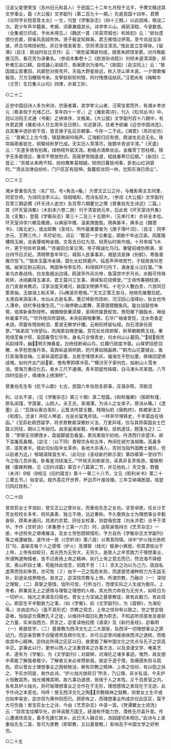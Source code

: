 <!-- { "loadSidebar": true } -->
汪衮父星使荣宝（苏州旧元和县人）于民国二十二年七月殁于北平，予撰文略述其文学事业，载《大公报》文学副刊（第二百九十一期。）先是民国十四年，君撰《论阿字长短音答太炎》一文，刊登《学衡杂志》（四十三期，）以此因缘，晤谈二次。君少年声华籍甚，考据、词章兼擅其长。诗学李义山，绵丽深稳，今录数首。（全集或已印成，予尚未得见。）《魏武一首（吊袁项城也）和旭初》云：“邺台遗恨付衣裘，铜雀风高妓吹休。贤子极宜知舜禹，君王微惜过伊周。至今龙战当涂骇，终古乌啼绕树愁。异日多情吴客至，空将清泪注漳流。”按此首立言得体。《留滞》（自注：欧战时驻比京作）云：“艰危留滞欲何成，镜里朱颜惜渐更。对月略能推汉历，看花苦为译秦名。（参阅本集卷十二《欧游杂诗叙》）刘桢未遂漳滨卧，郑朴难忘谷口耕。自信雄心湔祓尽，夜阑匣剑为谁呜。”《故国》（自注同上）云：“故国烟尘首重回，风廊愁对夜帘开。天临大野星辰远，秋入空山草木哀。一夕商歌催鬓改，万方羽檄阻书来。龙孥蚁斩知何限，同付残僧话劫灰。”汪君尚有《梅畹华（兰芳）生日集义山句》四律，亦甚工妙。

○二十二

近世中国旧诗人多为宋诗，宗唐者寡。其学李义山者，汪荣宝君而外，有湘乡李亦元（希圣殁于光绪乙已，享年四十一岁。）之《雁影斋诗》，刊入《松邻丛书》中。冠以汾阳王式通（书衡）之骈体序，文极美。《大公报》文学副刊百十八期中，有许君武撰《雁影诗人廿五周年忌日祭》，论述甚详。往者予欲编《近世中国诗选》，自其集中选钞若干首，皆言庚子乱后京朝事，今存一二于此。《湘君》（吊珍妃也）云：“青枫江上古今情，锦瑟微闻呜咽声。辽海鹤归应有恨，鼎湖龙去总无名。珠帘隔雨香犹在，铜辇经秋梦已成。天实旧人零落尽，陇鹦辛苦说华清。”《天遣》云：“天遣多情有别离，绿杨枝外抵天涯。粉蛾点滴牵丝出，金雁零丁怨柱移。锦字无多裁恨远，重帘不卷放愁迟。高唐梦雨相逢道，赋就春寒已后期。”《新旧》二首云：“尧桀从来两不知，纷纷鹰隼莫相疑。轻阴日暮皆闲事，卧到山红涧碧时。”“清谈法律自纷纶，门户区区有屈伸。鱼鳌蛟龙同一哄，岂知东海已扬尘”。

○二十三

湘乡曾重伯先生（名广钧，号<角及>庵。）为曾文正公之孙，与雁影斋主生同里，同官京师。为诗同法李义山，恒相唱和，而诗名较大。（参阅《大公报》文学副刊百零三期宓撰《环天诗人逝世》及百零六期瞿兑之撰《曾重伯先生诗述》二篇。）其《环天室诗集》（木刻本六卷二册）刊于清宣统元年，后此有《环天室诗外集》及《支集》，登载《学衡杂志》第三十二及三十五期中，（无单行本）亦非全本也。环天室诗学六朝及晚唐，以典丽华赡、温柔旖旎胜。用典甚丰，典多出《魏晋书》、《南北史》，或出耶教《圣经》。所作最重要者为《庚子落叶词》，（自注：同李亦元、王聘三作。）吊珍妃也。词云：“甄官一夕沦秦玺，疏勒千年出汉泉。凤尾檀槽陪玉碗，龙香璎珞殉金钿。文鸾去日红为泪，轻燕仙时紫作烟。十月帝城飞木叶，更于何处听哀蝉。”“赤阑回合翠沦漪，帝子精诚化鸟归。重璧招魂伤穆满，渐台持节召贞妃。清明寒食年年忆，城郭人民事事非。湘瑟流哀弹《别鹤》，寒鱼衰雁尽惊飞。”“银床玉露冷金铺，碧化长虹转鹿卢。姑恶声声啼苦竹，子规夜夜叫苍梧。破家叵耐云昭训，殉国争怜李实符。料得佩环归月下，满身星斗泣红蕖。”“朱雀乌衣巷战场，白龙鱼服出边墙。鸥波亭外风光惨，鱼藻宫中岁月长。水殿可怜珠宛转，冰绡赢得玉凄凉。君王莫问三生事，满驿梨花绕佛堂。”“王母传筹拥桂旗，合门宣谢肯教迟。汉家法度天难问，敌国文明佛不知。十宅少人簪白柰，六宫同日策青骊。玉娘湖上粘天草，只微波杀卷施。”“天文正策王良马，地络先摧蜀后蛇。太液自来涵圣泽，水仙从古是名家。蕙兰悼影伤琼树，河汉回心湿绛纱。狄女也怜人薄命，绕栏争挂像生花。”“小海停歌山罢舞，芙蓉猎猎鲤鱼风。璇台战鼓惊朱鹭，瑶席新香割绿熊。魂魄暗依秦凤辇，圣明终属晋蛟宫。景阳楼下胭脂水，神岳秋毫事不同。”“帘外晓风吹碧桃，未央前殿咽秦箫。石华广袖谁曾揽，沈水奇香定未烧。荷露有情抛粉泪，菱波无赖学纤腰。云袍枉绣留仙褶，白石清泉任寂寥。”“姊弟双飞侍望仙，凤闱原自赐恩偏。赏花处处陪铜辇，斩草朝朝费玉钱。秦苑绿芜催夕照，梁园春雪忆华年。身名只合埋青史，何水何山认墓田。”“弱弱灵风起绿萍，幽明灭掩春星。白杨径断闻山鸟，红藕行疏度冷萤。山驿梦回悲羽檄，水亭愁思接丹青。鸾舆纵返填桥鹊，咫尺黄姑隔画屏。”“鹤市山花蔓镜台，鱼灯汞海落妆梅。三泉纵涸悲宓塞，五胜空埋恨未灰。福海生平愁似墨，泰陵回望绣成堆。如何齐女门前冢，惟有寒鸦啄冷苔。”“横汾天子家何在，姑射山人雪末消。恨海万重应化石，柔乡三尺不通潮。青羊颔底怜珠碟，白马涛头吊翠翘。八节四时佳丽夕，倩魂休上绣漪桥”。

曾重伯先生有《纥干山歌》七古，民国六年张勋复辟事，庄谐杂陈，浑脱流

利，过长不录，（见《学衡杂志》第三十期）录二短篇。《和秋璇卿》（按即秋瑾，原名闺瑾，字莲裳，山阴人。夫王氏，家湘潭，为诗人之女弟子。原诗从略。）《遗墨》云：“蕊珠仙客白鸾衫，云笈流传碧玉簪。残锦仙机《唐韵府》，练裙家法卫《和南》。沧波亻并叹人琴逝，光岳长留鬼斧铙。一样井华埋铁史，千年碧血在瑶函。”《宝荪赴欧西留学，将求景教甚深微妙义法。万里异域，仅与其师英国女士巴路义同往，期以三年始归。由浙返湘省觐，侍奉兼旬，挂帆遂往，题篷与之》二首：“寥廓无邻建德乡，盘旋脚底忽羲皇。景风束扇尔初地，丹漆西行余望洋。邺下滥屠高鼻羯，（宓注：（以下同）晋穆宗永和五年，冉闵在邺欠诛胡羯，高鼻多须，滥死者半。按此句似指辛女革命，各地大杀满人，否则当指外国教士被杀，但以前者为近。）郇城请赎首生羊。（此句出《圣经新约默示录》第四章第一至四节）今之隐几吾非我，卧看星河绕海王。”“环佩天风俯翠流，采真非复弄珠游。蜜蜂荆棘（蜜蜂荆棘，见《旧约诗篇》第百十八篇第二节，并见他处。）天交食，野鹿（未详）В枝（В枝见《旧约箴言》第十一章二十八节，又见《耶利米书》第二十三章五节。）俗变讴。舰外莲花开世界，杯边芥叶接妆楼。三年艾纳堪医国，瑶瑟归风红桂秋。”

○二十四

曾宾荪女士字浩如，曾文正公之曾孙女，而重伯先生之女也。坚苦卓绝，任长沙艺芳女校校长多年，校风美善，独立不倚，远近著称。予久敬佩女士为理想事业辛勤奋斩，顾素未通问。其弟约农君，同任女校事，则尝偕宏度（刘永济君）访予于清华。予作《空轩诗》（本集卷十三第一六页）时，适陈寅恪持示《艺芳杂志》一册，中述校务之艰难摧沮，及女士劳愁困顿情形，予方自伤《学衡杂志文学副刊》等之咸遭破毁，遂作诗一首（《空轩诗》第八首）以寄其同情。诗中“炉火烛光依皎日”句，盖喻言每个人之感情（炉火）及理智（烛光）极渺小微弱，但其源皆出于上帝，上帝有如皎日，其光热为无穷大，无穷久。是故人之辛苦致力于理想事业，所谓殉道殉情者，皆不过表扬上帝之精神，执行上帝之意志而已。然沧海不择细流，泰山积自土壤，苟能持此信念，则既不至：（１）贪天之功以为己力，因自私虚荣而忮刻争竞，亦可免（２）由于一己之孤危失败，而遂感觉诸种努力为无益无补，前途全成黑暗也。易言之，宓深信宗教与上帝。所谓宗教，乃融合（一）深彻之理智，（二）真挚之感情，信所可信，行所当行，而使实际之人生成为极乐。上帝者，即兼具无上之感情与理智之理想的人格，其光热力命皆为无穷大，如皎日为一切炉火、烛光之来源及归宿也。曾女士为坚诚之基督教徒，故有此毅力，有此信心。即宓生平辛勤致力之事，（如《学衡》、如《文学副刊》，为《碧柳》，为海伦等。）亦由宓内心（虽不具形式）宗教之观念，上帝之信仰有以致之。世之誉宓毁宓者，恒指宓为儒教孔子之徒，以维持中国旧礼教为职志，不知宓所资感发及奋斩之力量，实来自西方。质言之，宓爱读柏拉图《语录》及《新约圣经》。宓看明（一）希腊哲学，（二）基督教为西洋文化之二大源泉，及西洋一切理想事业之原动力。而宓亲受教于白璧德师及穆尔先生，亦可云宓曾间接承继西洋之道统，而吸收其中心精神。宓持此所得之区区以归，故更能了解中国文化之优点与孔子之崇高中正。宓秉此以行，更参以西人之注重效率之办事方法，以及浪漫文学、唯美艺术，遂有为《学衡》，为《文学副刊》；对碧柳，对海伦之诸多事迹。惟然，故友朋中真能了解我者极少。了解者又未必肯赞助我，故宓于道于情，皆痛感失败与孤危。窃以曾女士理想事业之困顿挫沮，赖有宗教之精神、上帝之信仰，有以慰之扶之，予实亦同是，故作此诗。“炉火烛光依皎日”所言，乃公理，非关私谊。今夫炉火恒散其热，烛光难掩其明，故凡事功道德，皆缘于人之本性。又千百房室之内，各有其炉火烛光，则可喻理想事业之合作在于无形，理想感情之表现在于无迹。此予作诗之本意也。呜呼！使无西洋文化之陶，宗教精神之鼓舞，则曾女土生平或仅如李易安，宓亦但为黄仲则而已。顾即有之，而理想事业所成亦仅此区区，甯不大可伤哉！曾宝荪女士之诗，今由《艺芳杂志》中录一首。《贺谭蘩女士颂洗》云：“琼宫宝炷耀华光，妙谛讽歌万国王。拯溺有怀能力世，潜修无尽喜升堂。传心遭递欣良友，着手先援忆故乡。此日天人融合处，浩园磋切未相忘。”此诗与上录重伯先生二首，皆可为景教（即耶教，又曰基督教。）影响及于中国文学之好例也。

○二十五

